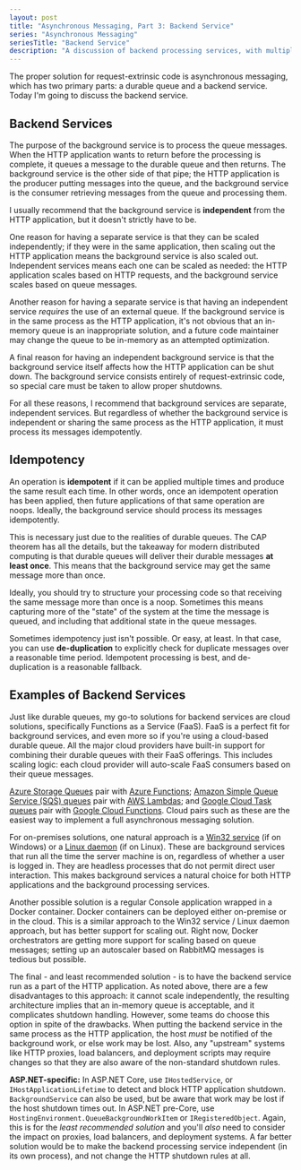 ```yaml
---
layout: post
title: "Asynchronous Messaging, Part 3: Backend Service"
series: "Asynchronous Messaging"
seriesTitle: "Backend Service"
description: "A discussion of backend processing services, with multiple examples."
---
```


The proper solution for request-extrinsic code is asynchronous messaging, which has two primary parts: a durable queue and a backend service. Today I'm going to discuss the backend service.

## Backend Services

The purpose of the background service is to process the queue messages. When the HTTP application wants to return before the processing is complete, it queues a message to the durable queue and then returns. The background service is the other side of that pipe; the HTTP application is the producer putting messages into the queue, and the background service is the consumer retrieving messages from the queue and processing them.

I usually recommend that the background service is **independent** from the HTTP application, but it doesn't strictly have to be.

One reason for having a separate service is that they can be scaled independently; if they were in the same application, then scaling out the HTTP application means the background service is also scaled out. Independent services means each one can be scaled as needed: the HTTP application scales based on HTTP requests, and the background service scales based on queue messages.

Another reason for having a separate service is that having an independent service *requires* the use of an external queue. If the background service is in the same process as the HTTP application, it's not obvious that an in-memory queue is an inappropriate solution, and a future code maintainer may change the queue to be in-memory as an attempted optimization.

A final reason for having an independent background service is that the background service itself affects how the HTTP application can be shut down. The background service consists entirely of request-extrinsic code, so special care must be taken to allow proper shutdowns.

For all these reasons, I recommend that background services are separate, independent services. But regardless of whether the background service is independent or sharing the same process as the HTTP application, it must process its messages idempotently.

## Idempotency

An operation is **idempotent** if it can be applied multiple times and produce the same result each time. In other words, once an idempotent operation has been applied, then future applications of that same operation are noops. Ideally, the background service should process its messages idempotently.

This is necessary just due to the realities of durable queues. The CAP theorem has all the details, but the takeaway for modern distributed computing is that durable queues will deliver their durable messages **at least once**. This means that the background service may get the same message more than once.

Ideally, you should try to structure your processing code so that receiving the same message more than once is a noop. Sometimes this means capturing more of the "state" of the system at the time the message is queued, and including that additional state in the queue messages.

Sometimes idempotency just isn't possible. Or easy, at least. In that case, you can use **de-duplication** to explicitly check for duplicate messages over a reasonable time period. Idempotent processing is best, and de-duplication is a reasonable fallback.

## Examples of Backend Services

Just like durable queues, my go-to solutions for backend services are cloud solutions, specifically Functions as a Service (FaaS). FaaS is a perfect fit for background services, and even more so if you're using a cloud-based durable queue. All the major cloud providers have built-in support for combining their durable queues with their FaaS offerings. This includes scaling logic: each cloud provider will auto-scale FaaS consumers based on their queue messages.

[Azure Storage Queues](https://azure.microsoft.com/en-us/services/storage/queues/?WT.mc_id=DT-MVP-5000058) pair with [Azure Functions](https://azure.microsoft.com/en-us/services/functions/?WT.mc_id=DT-MVP-5000058); [Amazon Simple Queue Service (SQS) queues](https://aws.amazon.com/sqs/) pair with [AWS Lambdas](https://aws.amazon.com/lambda/); and [Google Cloud Task queues](https://cloud.google.com/tasks) pair with [Google Cloud Functions](https://cloud.google.com/functions). Cloud pairs such as these are the easiest way to implement a full asynchronous messaging solution.

For on-premises solutions, one natural approach is a [Win32 service](https://docs.microsoft.com/en-us/windows/win32/services/services?WT.mc_id=DT-MVP-5000058) (if on Windows) or a [Linux daemon](https://www.man7.org/linux/man-pages/man7/daemon.7.html) (if on Linux). These are background services that run all the time the server machine is on, regardless of whether a user is logged in. They are headless processes that do not permit direct user interaction. This makes background services a natural choice for both HTTP applications and the background processing services.

Another possible solution is a regular Console application wrapped in a Docker container. Docker containers can be deployed either on-premise or in the cloud. This is a similar approach to the Win32 service / Linux daemon approach, but has better support for scaling out. Right now, Docker orchestrators are getting more support for scaling based on queue messages; setting up an autoscaler based on RabbitMQ messages is tedious but possible.

The final - and least recommended solution - is to have the backend service run as a part of the HTTP application. As noted above, there are a few disadvantages to this approach: it cannot scale independently, the resulting architecture implies that an in-memory queue is acceptable, and it complicates shutdown handling. However, some teams do choose this option in spite of the drawbacks. When putting the backend service in the same process as the HTTP application, the host *must* be notified of the background work, or else work may be lost. Also, any "upstream" systems like HTTP proxies, load balancers, and deployment scripts may require changes so that they are also aware of the non-standard shutdown rules.

<div class="alert alert-info" markdown="1">
<i class="fa fa-hand-o-right fa-2x pull-left"></i>

**ASP.NET-specific:** In ASP.NET Core, use `IHostedService`, or `IHostApplicationLifetime` to detect and block HTTP application shutdown. `BackgroundService` can also be used, but be aware that work may be lost if the host shutdown times out. In ASP.NET pre-Core, use `HostingEnvironment.QueueBackgroundWorkItem` or `IRegisteredObject`. Again, this is for the *least recommended solution* and you'll *also* need to consider the impact on proxies, load balancers, and deployment systems. A far better solution would be to make the backend processing service independent (in its own process), and not change the HTTP shutdown rules at all.
</div>
